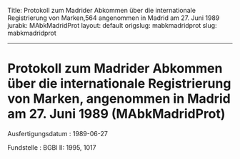 Title: Protokoll zum Madrider Abkommen über die internationale Registrierung von Marken,564
  angenommen in Madrid am 27. Juni 1989
jurabk: MAbkMadridProt
layout: default
origslug: mabkmadridprot
slug: mabkmadridprot

---

# Protokoll zum Madrider Abkommen über die internationale Registrierung von Marken, angenommen in Madrid am 27. Juni 1989 (MAbkMadridProt)

Ausfertigungsdatum
:   1989-06-27

Fundstelle
:   BGBl II: 1995, 1017

